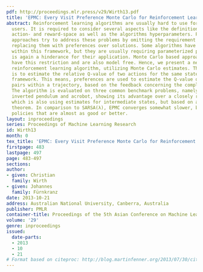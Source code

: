 ```yaml
---
pdf: http://proceedings.mlr.press/v29/Wirth13.pdf
title: 'EPMC: Every Visit Preference Monte Carlo for Reinforcement Learning'
abstract: Reinforcement learning algorithms are usually hard to use for non expert
  users. It is required to consider several aspects like the definition of state-,
  action- and reward-space as well as the algorithms hyperparameters. Preference based
  approaches try to address these problems by omitting the requirement for exact rewards,
  replacing them with preferences over solutions. Some algorithms have been proposed
  within this framework, but they are usually requiring parameterized policies which
  is again a hinderance for their application. Monte Carlo based approaches do not
  have this restriction and are also model free. Hence, we present a new preference-based
  reinforcement learning algorithm, utilizing Monte Carlo estimates. The main idea
  is to estimate the relative Q-value of two actions for the same state within a every-visit
  framework. This means, preferences are used to estimate the Q-value of state-action
  pairs within a trajectory, based on the feedback concerning the complete trajectory.
  The algorithm is evaluated on three common benchmark problems, namely mountain car,
  inverted pendulum and acrobot, showing its advantage over a closely related algorithm
  which is also using estimates for intermediate states, but based on a probability
  theorem. In comparison to SARSA(λ), EPMC converges somewhat slower, but computes
  policies that are almost as good or better.
layout: inproceedings
series: Proceedings of Machine Learning Research
id: Wirth13
month: 0
tex_title: 'EPMC: Every Visit Preference Monte Carlo for Reinforcement Learning'
firstpage: 483
lastpage: 497
page: 483-497
sections: 
author:
- given: Christian
  family: Wirth
- given: Johannes
  family: Fürnkranz
date: 2013-10-21
address: Australian National University, Canberra, Australia
publisher: PMLR
container-title: Proceedings of the 5th Asian Conference on Machine Learning
volume: '29'
genre: inproceedings
issued:
  date-parts:
  - 2013
  - 10
  - 21
# Format based on citeproc: http://blog.martinfenner.org/2013/07/30/citeproc-yaml-for-bibliographies/
---
```


